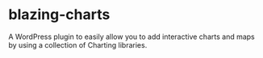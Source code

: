 # blazing-charts
A WordPress plugin to easily allow you to add interactive charts and maps by using a collection of Charting libraries.
